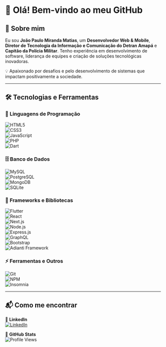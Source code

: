 # 👋 Olá! Bem-vindo ao meu GitHub  

## 🚀 Sobre mim  
Eu sou **João Paulo Miranda Matias**, um **Desenvolvedor Web & Mobile**, **Diretor de Tecnologia da Informação e Comunicação do Detran Amapá** e **Capitão da Polícia Militar**. Tenho experiência em desenvolvimento de software, liderança de equipes e criação de soluções tecnológicas inovadoras.

💡 Apaixonado por desafios e pelo desenvolvimento de sistemas que impactam positivamente a sociedade.

---

## 🛠️ Tecnologias e Ferramentas  

### 📌 **Linguagens de Programação**  
![HTML5](https://img.shields.io/badge/HTML5-E34F26?style=for-the-badge&logo=html5&logoColor=white)  
![CSS3](https://img.shields.io/badge/CSS3-1572B6?style=for-the-badge&logo=css3&logoColor=white)  
![JavaScript](https://img.shields.io/badge/JavaScript-F7DF1E?style=for-the-badge&logo=javascript&logoColor=black)  
![PHP](https://img.shields.io/badge/PHP-777BB4?style=for-the-badge&logo=php&logoColor=white)  
![Dart](https://img.shields.io/badge/Dart-0175C2?style=for-the-badge&logo=dart&logoColor=white)  

### 🗄️ **Banco de Dados**  
![MySQL](https://img.shields.io/badge/MySQL-00000F?style=for-the-badge&logo=mysql&logoColor=white)  
![PostgreSQL](https://img.shields.io/badge/PostgreSQL-316192?style=for-the-badge&logo=postgresql&logoColor=white)  
![MongoDB](https://img.shields.io/badge/MongoDB-4EA94B?style=for-the-badge&logo=mongodb&logoColor=white)  
![SQLite](https://img.shields.io/badge/SQLite-07405E?style=for-the-badge&logo=sqlite&logoColor=white)  

### 📲 **Frameworks e Bibliotecas**  
![Flutter](https://img.shields.io/badge/Flutter-02569B?style=for-the-badge&logo=flutter&logoColor=white)  
![React](https://img.shields.io/badge/React-20232A?style=for-the-badge&logo=react&logoColor=61DAFB)  
![Next.js](https://img.shields.io/badge/Next.js-000000?style=for-the-badge&logo=next.js&logoColor=white)  
![Node.js](https://img.shields.io/badge/Node.js-43853D?style=for-the-badge&logo=node.js&logoColor=white)  
![Express.js](https://img.shields.io/badge/Express.js-000000?style=for-the-badge&logo=express&logoColor=white)  
![GraphQL](https://img.shields.io/badge/GraphQl-E10098?style=for-the-badge&logo=graphql&logoColor=white)  
![Bootstrap](https://img.shields.io/badge/Bootstrap-563D7C?style=for-the-badge&logo=bootstrap&logoColor=white)  
![Adianti Framework](https://img.shields.io/badge/Adianti_Framework-ff6600?style=for-the-badge&logo=php&logoColor=white)  

### ⚡ **Ferramentas e Outros**  
![Git](https://img.shields.io/badge/Git-F05032?style=for-the-badge&logo=git&logoColor=white)  
![NPM](https://img.shields.io/badge/NPM-CB3837?style=for-the-badge&logo=npm&logoColor=white)  
![Insomnia](https://img.shields.io/badge/Insomnia-5849be?style=for-the-badge&logo=Insomnia&logoColor=white)  

---

## 📬 Como me encontrar  

📌 **LinkedIn**  
[![LinkedIn](https://img.shields.io/badge/LinkedIn-0077B5?style=for-the-badge&logo=linkedin&logoColor=white)](https://www.linkedin.com/in/joaopaulomirandamatias/)


📌 **GitHub Stats**  
![Profile Views](https://komarev.com/ghpvc/?username=joaopaulomirandamatias&color=green)
